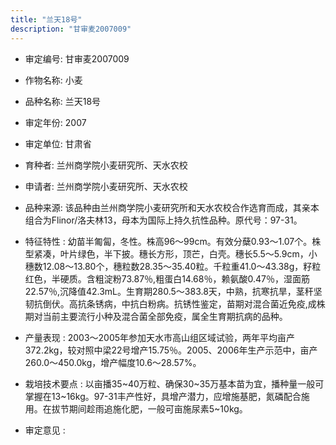 ```yaml
---
title: "兰天18号"
description: "甘审麦2007009"
---
```

* 审定编号:  甘审麦2007009

*  作物名称:  小麦

*  品种名称:  兰天18号

*  审定年份:  2007

*  审定单位:  甘肃省

* 育种者:  兰州商学院小麦研究所、天水农校

*  申请者:  兰州商学院小麦研究所、天水农校

*  品种来源:  该品种由兰州商学院小麦研究所和天水农校合作选育而成，其亲本组合为Flinor/洛夫林13，母本为国际上持久抗性品种。原代号：97-31。

*  特征特性 : 
幼苗半匍匐，冬性。株高96～99cm。有效分蘖0.93～1.07个。株型紧凑，叶片绿色，半下披。穗长方形，顶芒，白壳。穗长5.5～5.9cm，小穗数12.08～13.80个，穗粒数28.35～35.40粒。千粒重41.0～43.38g，籽粒红色，半硬质。含粗淀粉73.87％,粗蛋白14.68％，赖氨酸0.47％，湿面筋22.57％,沉降值42.3mL。生育期280.5～383.8天，中熟，抗寒抗旱，茎秆坚韧抗倒伏。高抗条锈病，中抗白粉病。抗锈性鉴定，苗期对混合菌近免疫,成株期对当前主要流行小种及混合菌全部免疫，属全生育期抗病的品种。
 
*  产量表现 : 
2003～2005年参加天水市高山组区域试验，两年平均亩产372.2kg，较对照中梁22号增产15.75％。2005、2006年生产示范中，亩产260.0～450.0kg，增产幅度10.6～28.57%。

*  栽培技术要点 : 
以亩播35~40万粒、确保30~35万基本苗为宜，播种量一般可掌握在13~16kg。97-31丰产性好，具增产潜力，应增施基肥，氮磷配合施用。在拔节期间趁雨追施化肥，一般可亩施尿素5~10kg。



*  审定意见 : 

